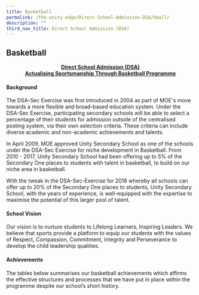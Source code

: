 ```yaml
---
title: Basketball
permalink: /the-unity-edge/Direct-School-Admission-DSA/bball/
description: ""
third_nav_title: Direct School Admission (DSA)
---
```

## Basketball

<center><u><b>Direct School Admission (DSA)<br>Actualising Sportsmanship Through Basketball Programme</u></b></center>

#### Background

The DSA-Sec Exercise was first introduced in 2004 as part of MOE's move towards a more flexible and broad-based education system. Under the DSA-Sec Exercise, participating secondary schools will be able to select a percentage of their students for admission outside of the centralised posting system, via their own selection criteria. These criteria can include diverse academic and non-academic achievements and talents.

In April 2009, MOE approved Unity Secondary School as one of the schools under the DSA-Sec Exercise for niche development in Basketball. From 2010 - 2017, Unity Secondary School had been offering up to 5% of the Secondary One places to students with talent in basketball, to build on our niche area in basketball.

With the tweak in the DSA-Sec-Exercise for 2018 whereby all schools can offer up to 20% of the Secondary One places to students, Unity Secondary School, with the years of experience, is well-equipped with the expertise to maximise the potential of this larger pool of talent.

#### School Vision 

Our vision is to nurture students to Lifelong Learners, Inspiring Leaders. We believe that sports provide a platform to equip our students with the values of Respect, Compassion, Commitment, Integrity and Perseverance to develop the child leadership qualities.

#### Achievements

The tables below summarises our basketball achievements which affirms the effective structures and processes that we have put in place within the programme despite our school’s short history.

